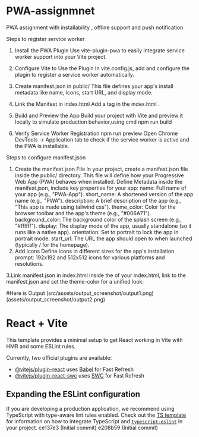 # PWA-assignmnet
PWA assignment with installability , offline support and push notification


Steps to register service worker
1. Install the PWA Plugin
Use vite-plugin-pwa to easily integrate service worker support into your Vite project.

2. Configure Vite to Use the Plugin
In vite.config.js, add and configure the plugin to register a service worker automatically.

3. Create manifest.json in public/
This file defines your app's install metadata like name, icons, start URL, and display mode.

4. Link the Manifest in index.html
Add a <link rel="manifest"> tag  in the index.html <head>.

5. Build and Preview the App
Build your project with Vite and preview it locally to simulate production behavior,using cmd npm run build

6. Verify Service Worker Registration
npm run preview
Open Chrome DevTools → Application tab to check if the service worker is active and the PWA is installable.

Steps to configure manifest.json

1. Create the manifest.json File
    In your project, create a manifest.json file inside the public/ directory. This file will define how your Progressive Web App (PWA) behaves when installed.
    Define Metadata inside the manifest.json, include key properties for your app:
        name: Full name of your app (e.g., "PWA-App").
        short_name: A shortened version of the app name (e.g., "PWA").
        description: A brief description of the app (e.g., "This app is made using tailwind css").
        theme_color: Color for the browser toolbar and the app's theme (e.g., "#006A71").
        background_color: The background color of the splash screen (e.g., "#ffffff").
        display: The display mode of the app, usually standalone (so it runs like a native app).
        orientation: Set to portrait to lock the app in portrait mode.
        start_url: The URL the app should open to when launched (typically / for the homepage).
2. Add Icons
    Define icons in different sizes for the app's installation prompt:
        192x192 and 512x512 icons for various platforms and resolutions.

3.Link manifest.json in index.html
   Inside the <head> of your index.html, link to the manifest.json and set the theme-color for a unified look:
   <link rel="manifest" href="/manifest.json" />
   <meta name="theme-color" content="#006A71" />



#Here is Output 
(src/assets/output_screenshot/output1.png)
(assets/output_screenshot/output2.png)

# React + Vite

This template provides a minimal setup to get React working in Vite with HMR and some ESLint rules.

Currently, two official plugins are available:

- [@vitejs/plugin-react](https://github.com/vitejs/vite-plugin-react/blob/main/packages/plugin-react) uses [Babel](https://babeljs.io/) for Fast Refresh
- [@vitejs/plugin-react-swc](https://github.com/vitejs/vite-plugin-react/blob/main/packages/plugin-react-swc) uses [SWC](https://swc.rs/) for Fast Refresh

## Expanding the ESLint configuration

If you are developing a production application, we recommend using TypeScript with type-aware lint rules enabled. Check out the [TS template](https://github.com/vitejs/vite/tree/main/packages/create-vite/template-react-ts) for information on how to integrate TypeScript and [`typescript-eslint`](https://typescript-eslint.io) in your project.
ce137e3 (Initial commit)
e208b59 (Initial commit)
